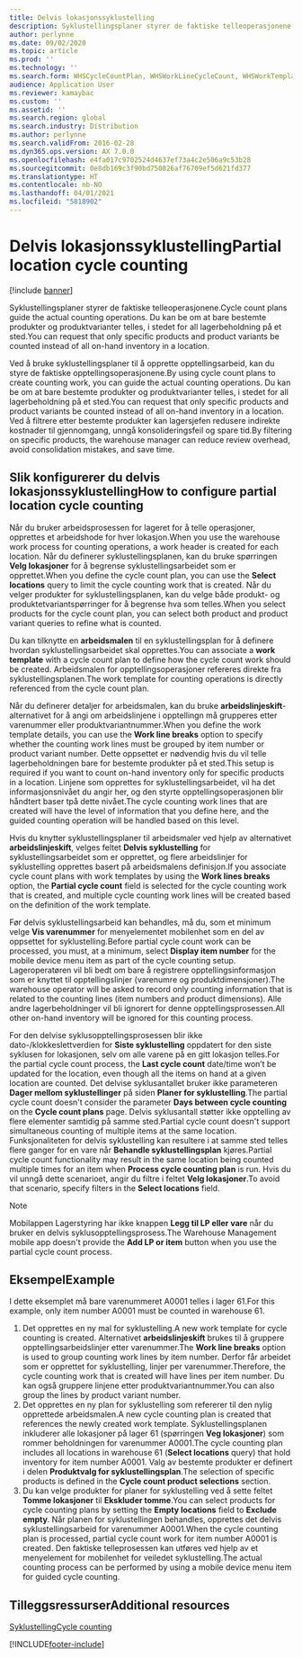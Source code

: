 ```yaml
---
title: Delvis lokasjonssyklustelling
description: Syklustellingsplaner styrer de faktiske telleoperasjonene. Du kan be om at bare bestemte produkter og produktvarianter telles, i stedet for all lagerbeholdning på et sted.
author: perlynne
ms.date: 09/02/2020
ms.topic: article
ms.prod: ''
ms.technology: ''
ms.search.form: WHSCycleCountPlan, WHSWorkLineCycleCount, WHSWorkTemplateLineGroup, WHSWorkTemplateTable, WHSRFMenuItemCycleCount, WHSCycleCountPlanListPage
audience: Application User
ms.reviewer: kamaybac
ms.custom: ''
ms.assetid: ''
ms.search.region: global
ms.search.industry: Distribution
ms.author: perlynne
ms.search.validFrom: 2016-02-28
ms.dyn365.ops.version: AX 7.0.0
ms.openlocfilehash: e4fa017c9702524d4637ef73a4c2e506a9c53b28
ms.sourcegitcommit: 0e8db169c3f90bd750826af76709ef5d621fd377
ms.translationtype: HT
ms.contentlocale: nb-NO
ms.lasthandoff: 04/01/2021
ms.locfileid: "5818902"
---
```

# <a name="partial-location-cycle-counting"></a><span data-ttu-id="6460e-104">Delvis lokasjonssyklustelling</span><span class="sxs-lookup"><span data-stu-id="6460e-104">Partial location cycle counting</span></span>

[!include [banner](../includes/banner.md)]

<span data-ttu-id="6460e-105">Syklustellingsplaner styrer de faktiske telleoperasjonene.</span><span class="sxs-lookup"><span data-stu-id="6460e-105">Cycle count plans guide the actual counting operations.</span></span> <span data-ttu-id="6460e-106">Du kan be om at bare bestemte produkter og produktvarianter telles, i stedet for all lagerbeholdning på et sted.</span><span class="sxs-lookup"><span data-stu-id="6460e-106">You can request that only specific products and product variants be counted instead of all on-hand inventory in a location.</span></span>

<span data-ttu-id="6460e-107">Ved å bruke syklustellingsplaner til å opprette opptellingsarbeid, kan du styre de faktiske opptellingsoperasjonene.</span><span class="sxs-lookup"><span data-stu-id="6460e-107">By using cycle count plans to create counting work, you can guide the actual counting operations.</span></span> <span data-ttu-id="6460e-108">Du kan be om at bare bestemte produkter og produktvarianter telles, i stedet for all lagerbeholdning på et sted.</span><span class="sxs-lookup"><span data-stu-id="6460e-108">You can request that only specific products and product variants be counted instead of all on-hand inventory in a location.</span></span> <span data-ttu-id="6460e-109">Ved å filtrere etter bestemte produkter kan lagersjefen redusere indirekte kostnader til gjennomgang, unngå konsolideringsfeil og spare tid.</span><span class="sxs-lookup"><span data-stu-id="6460e-109">By filtering on specific products, the warehouse manager can reduce review overhead, avoid consolidation mistakes, and save time.</span></span>

## <a name="how-to-configure-partial-location-cycle-counting"></a><span data-ttu-id="6460e-110">Slik konfigurerer du delvis lokasjonssyklustelling</span><span class="sxs-lookup"><span data-stu-id="6460e-110">How to configure partial location cycle counting</span></span>

<span data-ttu-id="6460e-111">Når du bruker arbeidsprosessen for lageret for å telle operasjoner, opprettes et arbeidshode for hver lokasjon.</span><span class="sxs-lookup"><span data-stu-id="6460e-111">When you use the warehouse work process for counting operations, a work header is created for each location.</span></span> <span data-ttu-id="6460e-112">Når du definerer syklustellingsplanen, kan du bruke spørringen **Velg lokasjoner** for å begrense syklustellingsarbeidet som er opprettet.</span><span class="sxs-lookup"><span data-stu-id="6460e-112">When you define the cycle count plan, you can use the **Select locations** query to limit the cycle counting work that is created.</span></span> <span data-ttu-id="6460e-113">Når du velger produkter for syklustellingsplanen, kan du velge både produkt- og produktetvariantspørringer for å begrense hva som telles.</span><span class="sxs-lookup"><span data-stu-id="6460e-113">When you select products for the cycle count plan, you can select both product and product variant queries to refine what is counted.</span></span>

<span data-ttu-id="6460e-114">Du kan tilknytte en **arbeidsmalen** til en syklustellingsplan for å definere hvordan syklustellingsarbeidet skal opprettes.</span><span class="sxs-lookup"><span data-stu-id="6460e-114">You can associate a **work template** with a cycle count plan to define how the cycle count work should be created.</span></span> <span data-ttu-id="6460e-115">Arbeidsmalen for opptellingsoperasjoner refereres direkte fra syklustellingsplanen.</span><span class="sxs-lookup"><span data-stu-id="6460e-115">The work template for counting operations is directly referenced from the cycle count plan.</span></span>

<span data-ttu-id="6460e-116">Når du definerer detaljer for arbeidsmalen, kan du bruke **arbeidslinjeskift**-alternativet for å angi om arbeidslinjene i opptellingn må grupperes etter varenummer eller produktvariantnummer.</span><span class="sxs-lookup"><span data-stu-id="6460e-116">When you define the work template details, you can use the **Work line breaks** option to specify whether the counting work lines must be grouped by item number or product variant number.</span></span> <span data-ttu-id="6460e-117">Dette oppsettet er nødvendig hvis du vil telle lagerbeholdningen bare for bestemte produkter på et sted.</span><span class="sxs-lookup"><span data-stu-id="6460e-117">This setup is required if you want to count on-hand inventory only for specific products in a location.</span></span> <span data-ttu-id="6460e-118">Linjene som opprettes for syklustellingsarbeidet, vil ha det informasjonsnivået du angir her, og den styrte opptellingsoperasjonen blir håndtert baser tpå dette nivået.</span><span class="sxs-lookup"><span data-stu-id="6460e-118">The cycle counting work lines that are created will have the level of information that you define here, and the guided counting operation will be handled based on this level.</span></span>

<span data-ttu-id="6460e-119">Hvis du knytter syklustellingsplaner til arbeidsmaler ved hjelp av alternativet **arbeidslinjeskift**, velges feltet **Delvis syklustelling** for syklustellingsarbeidet som er opprettet, og flere arbeidslinjer for syklustelling opprettes basert på arbeidsmalens definisjon.</span><span class="sxs-lookup"><span data-stu-id="6460e-119">If you associate cycle count plans with work templates by using the **Work lines breaks** option, the **Partial cycle count** field is selected for the cycle counting work that is created, and multiple cycle counting work lines will be created based on the definition of the work template.</span></span>

<span data-ttu-id="6460e-120">Før delvis syklustellingsarbeid kan behandles, må du, som et minimum velge **Vis varenummer** for menyelementet mobilenhet som en del av oppsettet for syklustelling.</span><span class="sxs-lookup"><span data-stu-id="6460e-120">Before partial cycle count work can be processed, you must, at a minimum, select **Display item number** for the mobile device menu item as part of the cycle counting setup.</span></span> <span data-ttu-id="6460e-121">Lageroperatøren vil bli bedt om bare å registrere opptellingsinformasjon som er knyttet til opptellingslinjer (varenumre og produktdimensjoner).</span><span class="sxs-lookup"><span data-stu-id="6460e-121">The warehouse operator will be asked to record only counting information that is related to the counting lines (item numbers and product dimensions).</span></span> <span data-ttu-id="6460e-122">Alle andre lagerbeholdninger vil bli ignorert for denne opptellingsprosessen.</span><span class="sxs-lookup"><span data-stu-id="6460e-122">All other on-hand inventory will be ignored for this counting process.</span></span>

<span data-ttu-id="6460e-123">For den delvise syklusopptellingsprosessen blir ikke dato-/klokkeslettverdien for **Siste syklustelling** oppdatert for den siste syklusen for lokasjonen, selv om alle varene på en gitt lokasjon telles.</span><span class="sxs-lookup"><span data-stu-id="6460e-123">For the partial cycle count process, the **Last cycle count** date/time won’t be updated for the location, even though all the items on hand at a given location are counted.</span></span> <span data-ttu-id="6460e-124">Det delvise syklusantallet bruker ikke parameteren **Dager mellom syklustellinger** på siden **Planer for syklustelling**.</span><span class="sxs-lookup"><span data-stu-id="6460e-124">The partial cycle count doesn't consider the parameter **Days between cycle counting** on  the **Cycle count plans** page.</span></span> <span data-ttu-id="6460e-125">Delvis syklusantall støtter ikke opptelling av flere elementer samtidig på samme sted.</span><span class="sxs-lookup"><span data-stu-id="6460e-125">Partial cycle count doesn't support simultaneous counting of multiple items at the same location.</span></span> <span data-ttu-id="6460e-126">Funksjonaliteten for delvis syklustelling kan resultere i at samme sted telles flere ganger for en vare når **Behandle syklustellingsplan** kjøres.</span><span class="sxs-lookup"><span data-stu-id="6460e-126">Partial cycle count functionality may result in the same location being counted multiple times for an item when **Process cycle counting plan** is run.</span></span> <span data-ttu-id="6460e-127">Hvis du vil unngå dette scenarioet, angir du filtre i feltet **Velg lokasjoner**.</span><span class="sxs-lookup"><span data-stu-id="6460e-127">To avoid that scenario, specify filters in the **Select locations** field.</span></span>

> [!NOTE]
> <span data-ttu-id="6460e-128">Mobilappen Lagerstyring har ikke knappen **Legg til LP eller vare** når du bruker en delvis syklusopptellingsprosess.</span><span class="sxs-lookup"><span data-stu-id="6460e-128">The Warehouse Management mobile app doesn't provide the **Add LP or item** button when you use the partial cycle count process.</span></span>

## <a name="example"></a><span data-ttu-id="6460e-129">Eksempel</span><span class="sxs-lookup"><span data-stu-id="6460e-129">Example</span></span>

<span data-ttu-id="6460e-130">I dette eksemplet må bare varenummeret A0001 telles i lager 61.</span><span class="sxs-lookup"><span data-stu-id="6460e-130">For this example, only item number A0001 must be counted in warehouse 61.</span></span>

1. <span data-ttu-id="6460e-131">Det opprettes en ny mal for syklustelling.</span><span class="sxs-lookup"><span data-stu-id="6460e-131">A new work template for cycle counting is created.</span></span> <span data-ttu-id="6460e-132">Alternativet **arbeidslinjeskift** brukes til å gruppere opptellingsarbeidslinjer etter varenummer.</span><span class="sxs-lookup"><span data-stu-id="6460e-132">The **Work line breaks** option is used to group counting work lines by item number.</span></span> <span data-ttu-id="6460e-133">Derfor får arbeidet som er opprettet for syklustelling, linjer per varenummer.</span><span class="sxs-lookup"><span data-stu-id="6460e-133">Therefore, the cycle counting work that is created will have lines per item number.</span></span> <span data-ttu-id="6460e-134">Du kan også gruppere linjene etter produktvariantnummer.</span><span class="sxs-lookup"><span data-stu-id="6460e-134">You can also group the lines by product variant number.</span></span>
1. <span data-ttu-id="6460e-135">Det opprettes en ny plan for syklustelling som refererer til den nylig opprettede arbeidsmalen.</span><span class="sxs-lookup"><span data-stu-id="6460e-135">A new cycle counting plan is created that references the newly created work template.</span></span> <span data-ttu-id="6460e-136">Syklustellingsplanen inkluderer alle lokasjoner på lager 61 (spørringen **Veg lokasjoner**) som rommer beholdningen for varenummer A0001.</span><span class="sxs-lookup"><span data-stu-id="6460e-136">The cycle counting plan includes all locations in warehouse 61 (**Select locations** query) that hold inventory for item number A0001.</span></span> <span data-ttu-id="6460e-137">Valg av bestemte produkter er definert i delen **Produktvalg for syklustellingsplan**.</span><span class="sxs-lookup"><span data-stu-id="6460e-137">The selection of specific products is defined in the **Cycle count product selections** section.</span></span>
1. <span data-ttu-id="6460e-138">Du kan velge produkter for planer for syklustelling ved å sette feltet **Tomme lokasjoner** til **Ekskluder tomme**.</span><span class="sxs-lookup"><span data-stu-id="6460e-138">You can select products for cycle counting plans by setting the **Empty locations** field to **Exclude empty**.</span></span> <span data-ttu-id="6460e-139">Når planen for syklustellingen behandles, opprettes det delvis syklustellingsarbeid for varenummer A0001.</span><span class="sxs-lookup"><span data-stu-id="6460e-139">When the cycle counting plan is processed, partial cycle count work for item number A0001 is created.</span></span> <span data-ttu-id="6460e-140">Den faktiske telleprosessen kan utføres ved hjelp av et menyelement for mobilenhet for veiledet syklustelling.</span><span class="sxs-lookup"><span data-stu-id="6460e-140">The actual counting process can be performed by using a mobile device menu item for guided cycle counting.</span></span>

## <a name="additional-resources"></a><span data-ttu-id="6460e-141">Tilleggsressurser</span><span class="sxs-lookup"><span data-stu-id="6460e-141">Additional resources</span></span>

[<span data-ttu-id="6460e-142">Syklustelling</span><span class="sxs-lookup"><span data-stu-id="6460e-142">Cycle counting</span></span>](cycle-counting.md)


[!INCLUDE[footer-include](../../includes/footer-banner.md)]